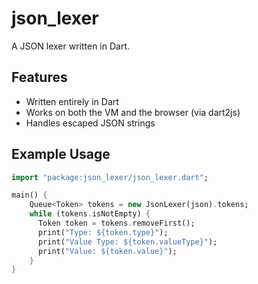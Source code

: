 # json_lexer
A JSON lexer written in Dart.

Features
----------
* Written entirely in Dart
* Works on both the VM and the browser (via dart2js)
* Handles escaped JSON strings

Example Usage
-------------
```dart
import "package:json_lexer/json_lexer.dart";

main() {
    Queue<Token> tokens = new JsonLexer(json).tokens;
    while (tokens.isNotEmpty) {
      Token token = tokens.removeFirst();
      print("Type: ${token.type}");
      print("Value Type: ${token.valueType}");
      print("Value: ${token.value}");
    }
}
```